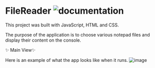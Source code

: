 # FileReader ![documentation](https://github.com/DarielEGM/FileReader/assets/123778387/a236d196-4fe2-481d-83c8-f2bd1ab42289)

This project was built with JavaScript, HTML and CSS.

The purpose of the application is to choose various notepad files and display their content on the console.

✨ Main View✨

Here is an example of what the app looks like when it runs.
![image](https://github.com/DarielEGM/FileReader/assets/123778387/3d1ea882-0a75-47eb-afec-c7abf54a522c)


